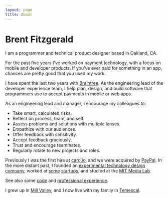 ```yaml
---
layout: page
title: About
---
```


# Brent Fitzgerald

I am a programmer and technical product designer based in Oakland, CA.

For the past five years I've worked on payment technology, with a focus on mobile and developer products. If you've ever paid for something in an app, chances are pretty good that you used my work.

I have spent the last two years with [Braintree](https://braintreepayments.com). As the engineering lead of the developer experience team, I help plan, design, and build software that programmers use to accept payments in mobile or web apps. 

As an engineering lead and manager, I encourage my colleagues to:

- Take smart, calculated risks.
- Reflect on process, team, and self.
- Assess problems and solutions with multiple lenses.
- Empathize with our audiences.
- Offer feedback with sensitivity.
- Accept feedback graciously.
- Trust and encourage teammates.
- Regularly rotate to new projects and roles.

Previously I was the first hire at [card.io](https://card.io), and we were acquired by [PayPal](https://paypal.com/). In the more distant past, I founded an [experimental technology design company](https://tacolab.com/), worked at [some](https://www.crunchbase.com/organization/swivel) [startups](https://www.crunchbase.com/organization/sifteo), and studied at the [MIT Media Lab](https://www.media.mit.edu/).

See also some [code](https://github.com/burnto) and [professional experience](https://www.linkedin.com/in/brentfitzgerald).

I grew up in [Mill Valley](https://www.youtube.com/watch?v=w-YaWE0zu-c), and I now live with my family in [Temescal](https://en.wikipedia.org/wiki/Temescal,_Oakland,_California).


